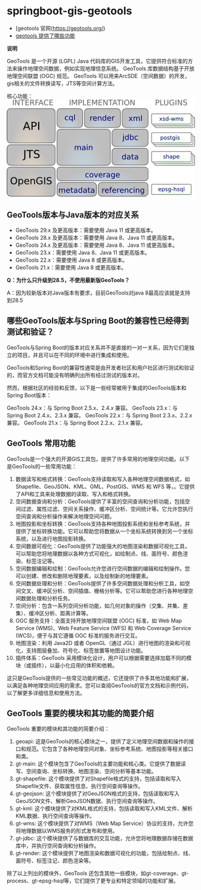 # springboot-gis-geotools

- [geotools 官网(https://geotools.org/)
- [geotools 提供了哪些功能](https://docs.geotools.org/stable/userguide/)

**说明**

GeoTools 是一个开源 (LGPL) Java 代码库的GIS开发工具，它提供符合标准的方法来操作地理空间数据，例如实现地理信息系统。
GeoTools 库数据结构基于开放地理空间联盟 (OGC) 规范。
GeoTools 可以用来ArcSDE（空间数据）的开发，gis相关的文件转换读写，JTS等空间计算方法。

核心功能：
![img.png](img.png)

## GeoTools版本与Java版本的对应关系

* GeoTools 29.x 及更高版本：需要使用 Java 11 或更高版本。
* GeoTools 28.x 及更高版本：需要使用 Java 8、Java 11 或更高版本。
* GeoTools 24.x 及更高版本：需要使用 Java 8、Java 11 或更高版本。
* GeoTools 23.x：需要使用 Java 8、Java 11 或更高版本。
* GeoTools 22.x：需要使用 Java 8 或更高版本。
* GeoTools 21.x：需要使用 Java 8 或更高版本。

**Q：为什么只升级到28.5，不使用最新版GeoTools？**

A：因为较新版本对Java版本有要求，目前GeoTools对java 8最高应该就是支持到28.5

## 哪些GeoTools版本与Spring Boot的兼容性已经得到测试和验证？

GeoTools与Spring Boot的版本对应关系并不是直接的一对一关系，因为它们是独立的项目，并且可以在不同的环境中进行集成和使用。

GeoTools和Spring Boot的兼容性通常是由开发者社区和用户社区进行测试和验证的，而官方文档可能没有明确列出所有经过测试的版本对。

然而，根据社区的经验和反馈，以下是一些经常被用于集成的GeoTools版本和Spring Boot版本：

GeoTools 24.x：与 Spring Boot 2.5.x、2.4.x 兼容。
GeoTools 23.x：与 Spring Boot 2.4.x、2.3.x 兼容。
GeoTools 22.x：与 Spring Boot 2.3.x、2.2.x 兼容。
GeoTools 21.x：与 Spring Boot 2.2.x、2.1.x 兼容。

## GeoTools 常用功能

GeoTools是一个强大的开源GIS工具包，提供了许多常用的地理空间功能。以下是GeoTools的一些常用功能：

1. 数据读写和格式转换：GeoTools支持读取和写入各种地理空间数据格式，如Shapefile、GeoJSON、KML、GML、PostGIS、WMS 和 WFS 等，。它提供了API和工具来处理数据的读取、写入和格式转换。
2. 空间数据查询和分析：GeoTools提供了丰富的空间查询和分析功能，包括空间过滤、属性过滤、空间关系操作、缓冲区分析、空间统计等。它允许您执行空间查询和分析操作来解决地理空间问题。
3. 地图投影和坐标转换：GeoTools支持各种地图投影系统和坐标参考系统，并提供了坐标转换功能。它可以帮助您将数据从一个坐标系统转换到另一个坐标系统，以及进行地图投影转换。
4. 空间数据可视化：GeoTools提供了功能强大的地图渲染和数据可视化工具，可以帮助您将地理数据以各种方式可视化，如绘制点、线、面符号、颜色渲染、标签注记等。
5. 空间数据编辑和绘制：GeoTools允许您进行空间数据的编辑和绘制操作。您可以创建、修改和删除地理要素，以及绘制新的地理要素。
6. 空间数据处理和分析：GeoTools提供了许多空间数据处理和分析工具，如空间交叉、缓冲区分析、空间插值、栅格分析等。它可以帮助您进行各种地理空间数据处理和分析任务。
7. 空间分析：包含一系列空间分析功能，如几何对象的操作（交集、并集、差集）、缓冲区分析、距离计算等。
8. OGC 服务支持：全面支持开放地理空间联盟 (OGC) 标准，如 Web Map Service (WMS)、Web Feature Service (WFS) 和 Web Coverage Service (WCS)，便于与其它遵循 OGC 标准的服务进行交互。
9. 地图渲染：利用 Java2D 或者 OpenGL（通过 JGL）进行地图的渲染和可视化，支持图层叠加、符号化、标签放置等地图设计功能。
9. 插件体系：GeoTools 采用模块化设计，用户可以根据需要选择加载不同的模块（或插件），以最小化应用的体积和依赖。

这只是GeoTools提供的一些常见功能的概述，它还提供了许多其他功能和扩展，以满足各种地理空间应用的需求。您可以查阅GeoTools的官方文档和示例代码，以了解更多详细信息和使用方法。

## GeoTools 重要的模块和其功能的简要介绍

GeoTools 重要的模块和其功能的简要介绍：

1. geoapi: 这是GeoTools的核心模块之一，提供了定义地理空间数据和操作的接口和规范。它包含了各种地理空间对象、坐标参考系统、地图投影等相关接口和类。
2. gt-main: 这个模块包含了GeoTools的主要功能和核心类。它提供了数据读写、空间查询、坐标转换、地图渲染、空间分析等基本功能。
3. gt-shapefile: 这个模块提供了对Shapefile格式的支持，包括读取和写入Shapefile文件、获取属性信息、执行空间查询等操作。
4. gt-geojson: 这个模块提供了对GeoJSON格式的支持，包括读取和写入GeoJSON文件、解析GeoJSON数据、执行空间查询等操作。
5. gt-kml: 这个模块提供了对KML格式的支持，包括读取和写入KML文件、解析KML数据、执行空间查询等操作。
6. gt-wms: 这个模块提供了对WMS（Web Map Service）协议的支持，允许您将地理数据以WMS服务的形式发布和使用。
7. gt-jdbc: 这个模块提供了与数据库的交互功能，允许您将地理数据存储在数据库中，并执行空间查询和分析操作。
8. gt-render: 这个模块提供了地图渲染和数据可视化的功能，包括绘制点、线、面符号、标签注记、颜色渲染等。

除了以上列出的模块外，GeoTools 还包含其他一些模块，如gt-coverage、gt-process、gt-epsg-hsql等，它们提供了更专业和特定领域的功能和扩展。

